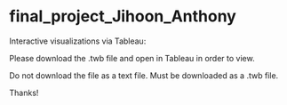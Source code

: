 # final_project_Jihoon_Anthony

Interactive visualizations via Tableau:

Please download the .twb file and open in Tableau in order to view.

Do not download the file as a text file. Must be downloaded as a .twb file.

Thanks!
